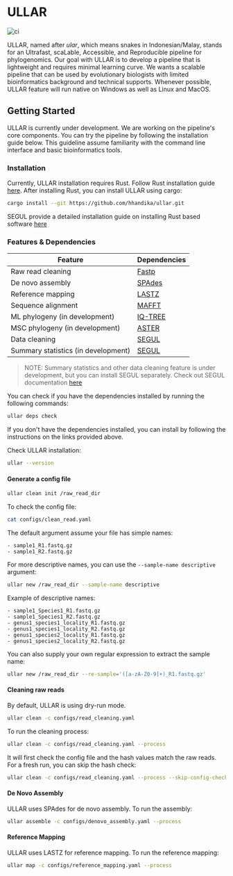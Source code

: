# ULLAR

![ci](https://github.com/hhandika/ullar/workflows/tests/badge.svg)

ULLAR, named after _ular_, which means snakes in Indonesian/Malay, stands for an Ultrafast, scaLable, Accessible, and Reproducible pipeline for phylogenomics. Our goal with ULLAR is to develop a pipeline that is lightweight and requires minimal learning curve. We wants a scalable pipeline that can be used by evolutionary biologists with limited bioinformatics background and technical supports. Whenever possible, ULLAR feature will run native on Windows as well as Linux and MacOS.

## Getting Started

ULLAR is currently under development. We are working on the pipeline's core components. You can try the pipeline by following the installation guide below. This guideline assume familiarity with the command line interface and basic bioinformatics tools.

### Installation

Currently, ULLAR installation requires Rust. Follow Rust installation guide [here](https://www.rust-lang.org/tools/install). After installing Rust, you can install ULLAR using cargo:

```bash
cargo install --git https://github.com/hhandika/ullar.git
```

<!-- Another option is to install ULLAR pre-compiled binary. You can download the latest release from the [release page](https://github.com/hhandika/ullar/releases/latest). Available binaries:

| OS      | Download                                                                                                                                                                                                                             |
| ------- | ------------------------------------------------------------------------------------------------------------------------------------------------------------------------------------------------------------------------------------ |
| Linux   | [Intel/AMD 64-bit](https://github.com/hhandika/ullar/releases/latest/download/ullar-Linux-x86_64.tar.gz) or [Many Linux Intel/AMD 64-bit](https://github.com/hhandika/ullar/releases/latest/download/ullar-Linux-musl-x86_64.tar.gz) |
| Windows | [Intel/AMD 64-bit](https://github.com/hhandika/ullar/releases/latest/download/ullar-Windows-x86_64.zip)                                                                                                                              |
| MacOS   | [Intel](https://github.com/hhandika/ullar/releases/latest/download/ullar-macOS-x86_64.tar.gz) or [M series](https://github.com/hhandika/ullar/releases/latest/download/ullar-macOS-arm64.tar.gz)                                     |

Install ULLAR like installing any single executable binary. For example, in Linux:

```bash
tar -xvf ullar-Linux-x86_64.tar.gz
```

Copy to your bin directory such as `/usr/local/bin`:

```bash
sudo cp ullar /usr/local/bin
```

or our home directory that is in the PATH if you don't have root access:

```bash
cp ullar ~/bin
``` -->

SEGUL provide a detailed installation guide on installing Rust based software [here](https://www.segul.app/docs/installation/install_source)

### Features & Dependencies

| Feature                             | Dependencies                                       |
| ----------------------------------- | -------------------------------------------------- |
| Raw read cleaning                   | [Fastp](https://github.com/OpenGene/fastp)         |
| De novo assembly                    | [SPAdes](http://cab.spbu.ru/software/spades/)      |
| Reference mapping                   | [LASTZ](https://github.com/lastz/lastz)            |
| Sequence alignment                  | [MAFFT](https://mafft.cbrc.jp/alignment/software/) |
| ML phylogeny (in development)       | [IQ-TREE](http://www.iqtree.org/)                  |
| MSC phylogeny (in development)      | [ASTER](https://github.com/chaoszhang/ASTER)       |
| Data cleaning                       | [SEGUL](https://www.segul.app/)                    |
| Summary statistics (in development) | [SEGUL](https://www.segul.app/)                    |

> NOTE: Summary statistics and other data cleaning feature is under development, but you can install SEGUL separately.
> Check out SEGUL documentation [here](https://www.segul.app/)

You can check if you have the dependencies installed by running the following commands:

```bash
ullar deps check
```

If you don't have the dependencies installed, you can install by following the instructions on the links provided above.

Check ULLAR installation:

```bash
ullar --version
```

#### Generate a config file

```bash
ullar clean init /raw_read_dir
```

To check the config file:

```bash
cat configs/clean_read.yaml
```

The default argument assume your file has simple names:

```text
- sample1_R1.fastq.gz
- sample1_R2.fastq.gz
```

For more descriptive names, you can use the `--sample-name descriptive` argument:

```bash
ullar new /raw_read_dir --sample-name descriptive
```

Example of descriptive names:

```text
- sample1_Species1_R1.fastq.gz
- sample1_Species1_R2.fastq.gz
- genus1_species1_locality_R1.fastq.gz
- genus1_species1_locality_R2.fastq.gz
- genus1_species2_locality_R1.fastq.gz
- genus1_species2_locality_R2.fastq.gz
```

You can also supply your own regular expression to extract the sample name:

```bash
ullar new /raw_read_dir --re-sample='([a-zA-Z0-9]+)_R1.fastq.gz'
```

#### Cleaning raw reads

By default, ULLAR is using dry-run mode.

```bash
ullar clean -c configs/read_cleaning.yaml
```

To run the cleaning process:

```bash
ullar clean -c configs/read_cleaning.yaml --process
```

It will first check the config file and the hash values match the raw reads. For a fresh run, you can skip the hash check:

```bash
ullar clean -c configs/read_cleaning.yaml --process --skip-config-check
```

#### De Novo Assembly

ULLAR uses SPAdes for de novo assembly. To run the assembly:

```bash
ullar assemble -c configs/denovo_assembly.yaml --process
```

#### Reference Mapping

ULLAR uses LASTZ for reference mapping. To run the reference mapping:

```bash
ullar map -c configs/reference_mapping.yaml --process
```
